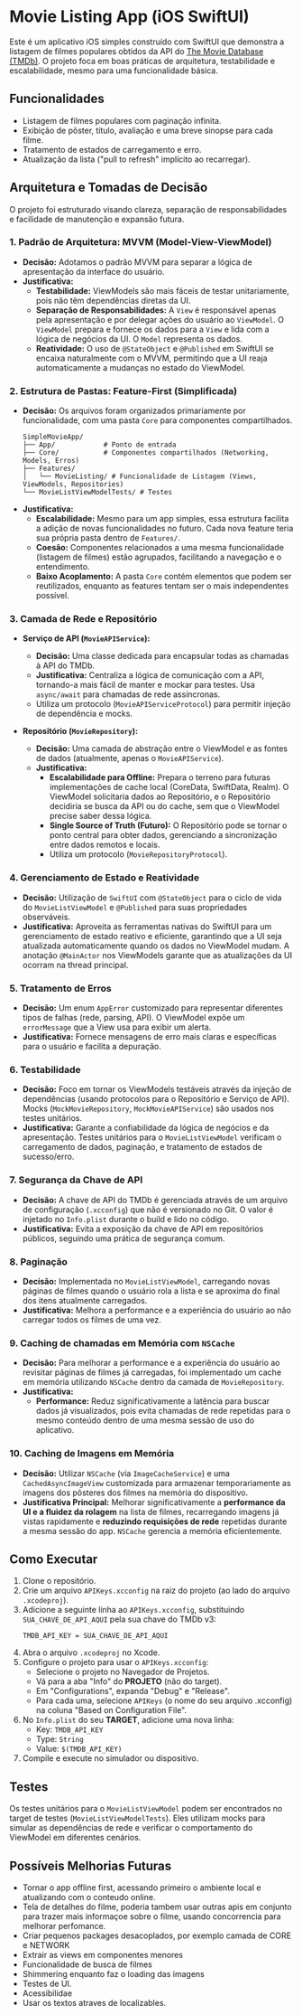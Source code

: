 # Movie Listing App (iOS SwiftUI)

Este é um aplicativo iOS simples construído com SwiftUI que demonstra a listagem de filmes populares obtidos da API do [The Movie Database (TMDb)](https://www.themoviedb.org/documentation/api). O projeto foca em boas práticas de arquitetura, testabilidade e escalabilidade, mesmo para uma funcionalidade básica.

## Funcionalidades

*   Listagem de filmes populares com paginação infinita.
*   Exibição de pôster, título, avaliação e uma breve sinopse para cada filme.
*   Tratamento de estados de carregamento e erro.
*   Atualização da lista ("pull to refresh" implícito ao recarregar).

## Arquitetura e Tomadas de Decisão

O projeto foi estruturado visando clareza, separação de responsabilidades e facilidade de manutenção e expansão futura.

### 1. Padrão de Arquitetura: MVVM (Model-View-ViewModel)

*   **Decisão:** Adotamos o padrão MVVM para separar a lógica de apresentação da interface do usuário.
*   **Justificativa:**
    *   **Testabilidade:** ViewModels são mais fáceis de testar unitariamente, pois não têm dependências diretas da UI.
    *   **Separação de Responsabilidades:** A `View` é responsável apenas pela apresentação e por delegar ações do usuário ao `ViewModel`. O `ViewModel` prepara e fornece os dados para a `View` e lida com a lógica de negócios da UI. O `Model` representa os dados.
    *   **Reatividade:** O uso de `@StateObject` e `@Published` em SwiftUI se encaixa naturalmente com o MVVM, permitindo que a UI reaja automaticamente a mudanças no estado do ViewModel.

### 2. Estrutura de Pastas: Feature-First (Simplificada)

*   **Decisão:** Os arquivos foram organizados primariamente por funcionalidade, com uma pasta `Core` para componentes compartilhados.
    ```
    SimpleMovieApp/
    ├── App/            # Ponto de entrada
    ├── Core/           # Componentes compartilhados (Networking, Models, Erros)
    ├── Features/
    │   └── MovieListing/ # Funcionalidade de Listagem (Views, ViewModels, Repositories)
    └── MovieListViewModelTests/ # Testes
    ```
*   **Justificativa:**
    *   **Escalabilidade:** Mesmo para um app simples, essa estrutura facilita a adição de novas funcionalidades no futuro. Cada nova feature teria sua própria pasta dentro de `Features/`.
    *   **Coesão:** Componentes relacionados a uma mesma funcionalidade (listagem de filmes) estão agrupados, facilitando a navegação e o entendimento.
    *   **Baixo Acoplamento:** A pasta `Core` contém elementos que podem ser reutilizados, enquanto as features tentam ser o mais independentes possível.

### 3. Camada de Rede e Repositório

*   **Serviço de API (`MovieAPIService`):**
    *   **Decisão:** Uma classe dedicada para encapsular todas as chamadas à API do TMDb.
    *   **Justificativa:** Centraliza a lógica de comunicação com a API, tornando-a mais fácil de manter e mockar para testes. Usa `async/await` para chamadas de rede assíncronas.
    *   Utiliza um protocolo (`MovieAPIServiceProtocol`) para permitir injeção de dependência e mocks.

*   **Repositório (`MovieRepository`):**
    *   **Decisão:** Uma camada de abstração entre o ViewModel e as fontes de dados (atualmente, apenas o `MovieAPIService`).
    *   **Justificativa:**
        *   **Escalabilidade para Offline:** Prepara o terreno para futuras implementações de cache local (CoreData, SwiftData, Realm). O ViewModel solicitaria dados ao Repositório, e o Repositório decidiria se busca da API ou do cache, sem que o ViewModel precise saber dessa lógica.
        *   **Single Source of Truth (Futuro):** O Repositório pode se tornar o ponto central para obter dados, gerenciando a sincronização entre dados remotos e locais.
        *   Utiliza um protocolo (`MovieRepositoryProtocol`).

### 4. Gerenciamento de Estado e Reatividade

*   **Decisão:** Utilização de `SwiftUI` com `@StateObject` para o ciclo de vida do `MovieListViewModel` e `@Published` para suas propriedades observáveis.
*   **Justificativa:** Aproveita as ferramentas nativas do SwiftUI para um gerenciamento de estado reativo e eficiente, garantindo que a UI seja atualizada automaticamente quando os dados no ViewModel mudam. A anotação `@MainActor` nos ViewModels garante que as atualizações da UI ocorram na thread principal.

### 5. Tratamento de Erros

*   **Decisão:** Um enum `AppError` customizado para representar diferentes tipos de falhas (rede, parsing, API). O ViewModel expõe um `errorMessage` que a View usa para exibir um alerta.
*   **Justificativa:** Fornece mensagens de erro mais claras e específicas para o usuário e facilita a depuração.

### 6. Testabilidade

*   **Decisão:** Foco em tornar os ViewModels testáveis através da injeção de dependências (usando protocolos para o Repositório e Serviço de API). Mocks (`MockMovieRepository`, `MockMovieAPIService`) são usados nos testes unitários.
*   **Justificativa:** Garante a confiabilidade da lógica de negócios e da apresentação. Testes unitários para o `MovieListViewModel` verificam o carregamento de dados, paginação, e tratamento de estados de sucesso/erro.

### 7. Segurança da Chave de API

*   **Decisão:** A chave de API do TMDb é gerenciada através de um arquivo de configuração (`.xcconfig`) que não é versionado no Git. O valor é injetado no `Info.plist` durante o build e lido no código.
*   **Justificativa:** Evita a exposição da chave de API em repositórios públicos, seguindo uma prática de segurança comum.

### 8. Paginação

*   **Decisão:** Implementada no `MovieListViewModel`, carregando novas páginas de filmes quando o usuário rola a lista e se aproxima do final dos itens atualmente carregados.
*   **Justificativa:** Melhora a performance e a experiência do usuário ao não carregar todos os filmes de uma vez.

### 9. Caching de chamadas em Memória com `NSCache`

*   **Decisão:** Para melhorar a performance e a experiência do usuário ao revisitar páginas de filmes já carregadas, foi implementado um cache em memória utilizando `NSCache` dentro da camada de `MovieRepository`.
*   **Justificativa:**
    *   **Performance:** Reduz significativamente a latência para buscar dados já visualizados, pois evita chamadas de rede repetidas para o mesmo conteúdo dentro de uma mesma sessão de uso do aplicativo.

### 10. Caching de Imagens em Memória

*   **Decisão:** Utilizar `NSCache` (via `ImageCacheService`) e uma `CachedAsyncImageView` customizada para armazenar temporariamente as imagens dos pôsteres dos filmes na memória do dispositivo.
*   **Justificativa Principal:** Melhorar significativamente a **performance da UI e a fluidez da rolagem** na lista de filmes, recarregando imagens já vistas rapidamente e **reduzindo requisições de rede** repetidas durante a mesma sessão do app. `NSCache` gerencia a memória eficientemente.


## Como Executar

1.  Clone o repositório.
2.  Crie um arquivo `APIKeys.xcconfig` na raiz do projeto (ao lado do arquivo `.xcodeproj`).
3.  Adicione a seguinte linha ao `APIKeys.xcconfig`, substituindo `SUA_CHAVE_DE_API_AQUI` pela sua chave do TMDb v3:
    ```xcconfig
    TMDB_API_KEY = SUA_CHAVE_DE_API_AQUI
    ```
4.  Abra o arquivo `.xcodeproj` no Xcode.
5.  Configure o projeto para usar o `APIKeys.xcconfig`:
    *   Selecione o projeto no Navegador de Projetos.
    *   Vá para a aba "Info" do **PROJETO** (não do target).
    *   Em "Configurations", expanda "Debug" e "Release".
    *   Para cada uma, selecione `APIKeys` (o nome do seu arquivo .xcconfig) na coluna "Based on Configuration File".
6.  No `Info.plist` do seu **TARGET**, adicione uma nova linha:
    *   Key: `TMDB_API_KEY`
    *   Type: `String`
    *   Value: `$(TMDB_API_KEY)`
7.  Compile e execute no simulador ou dispositivo.

## Testes

Os testes unitários para o `MovieListViewModel` podem ser encontrados no target de testes (`MovieListViewModelTests`). Eles utilizam mocks para simular as dependências de rede e verificar o comportamento do ViewModel em diferentes cenários.

## Possíveis Melhorias Futuras

*   Tornar o app offline first, acessando primeiro o ambiente local e atualizando com o conteudo online.
*   Tela de detalhes do filme, poderia tambem usar outras apis em conjunto para trazer mais informaçoe sobre o filme, usando concorrencia para melhorar perfomance.
*   Criar pequenos packages desacoplados, por exemplo camada de CORE e NETWORK
*   Extrair as views em componentes menores
*   Funcionalidade de busca de filmes
*   Shimmering enquanto faz o loading das imagens
*   Testes de UI.
*   Acessibilidae 
*   Usar os textos atraves de localizables.
 
